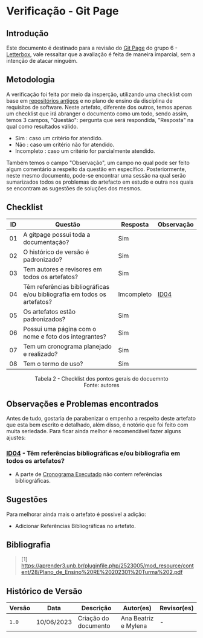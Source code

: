 # Verificação - Git Page

## Introdução

Este documento é destinado para a revisão do [Git Page](https://requisitos-de-software.github.io/2023.1-Letterboxd/) do grupo 6 - [Letterbox](https://github.com/Requisitos-de-Software/2023.1-Letterboxd), vale ressaltar que a avaliação é feita de maneira imparcial, sem a intenção de atacar ninguém.

## Metodologia

A verificação foi feita por meio da insperção, utilizando uma checklist com base em [repositórios antigos](https://github.com/Requisitos-de-Software) e no plano de ensino da disciplina de requisitos de software. Neste artefato, diferente dos outros, temos apenas um checklist que irá abranger o documento como um todo, sendo assim, temos 3 campos, "Questão": pergunta que será respondida, "Resposta" na qual como resultados válido.

- Sim : caso um critério for atendido.
- Não : caso um critério não for atendido.
- Incompleto : caso um critério for parcialmente atendido.

Também temos o campo "Observação", um campo no qual pode ser feito algum comentário a respeito da questão em específico. Posteriormente, neste mesmo documento, pode-se encontrar uma sessão na qual serão sumarizados todos os problemas do artefacto em estudo e outra nos quais se encontram as sugestões de soluções dos mesmos.

## Checklist

| ID  | Questão                                                                 | Resposta   | Observação |
| --- | ----------------------------------------------------------------------- | ---------- | ---------- |
| 01  | A gitpage possui toda a documentação?                                   | Sim        |            |
| 02  | O histórico de versão é padronizado?                                    | Sim        |            |
| 03  | Tem autores e revisores em todos os artefatos?                          | Sim        |            |
| 04  | Têm referências bibliográficas e/ou bibliografia em todos os artefatos? | Imcompleto |[ID04](gitpage.md#observacoes-e-problemas-encontrados) |
| 05  | Os artefatos estão padronizados?                                        | Sim        |            |
| 06  | Possui uma página com o nome e foto dos integrantes?                    | Sim        |            |
| 07  | Tem um cronograma planejado e realizado?                                | Sim        |            |
| 08  | Tem o termo de uso?                                                     | Sim        |            |

<p align="center"> Tabela 2 - Checklist dos pontos gerais do docuemnto <br> Fonte: autores </p>

## Observações e Problemas encontrados

Antes de tudo, gostaria de parabenizar o empenho a respeito deste artefato que esta bem escrito e detalhado, além disso, é notório que foi feito com muita seriedade. Para ficar ainda melhor é recomendável fazer alguns ajustes:

### [ID04](gitpage.md#checklist-de-documento) - Têm referências bibliográficas e/ou bibliografia em todos os artefatos?

- A parte de [Cronograma Executado](https://requisitos-de-software.github.io/2023.1-Letterboxd/cronogramaExecutado/) não contem referências bibliográficas.

## Sugestões

Para melhorar ainda mais o artefato é possivel a adição:

- Adicionar Referências Bibliográficas no artefato.

## Bibliografia

> [1] https://aprender3.unb.br/pluginfile.php/2523005/mod_resource/content/28/Plano_de_Ensino%20RE%20202301%20Turma%202.pdf

## Histórico de Versão

| Versão | Data       | Descrição            | Autor(es)            | Revisor(es) |
| ------ | ---------- | -------------------- | -------------------- | ----------- |
| `1.0`  | 10/06/2023 | Criação do documento | Ana Beatriz e Mylena | -           |
